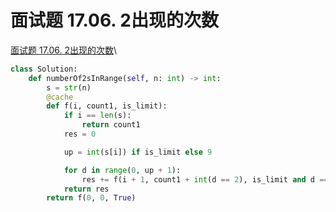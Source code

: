 # 面试题 17.06. 2出现的次数

[面试题 17.06. 2出现的次数](https://leetcode.cn/problems/number-of-2s-in-range-lcci/)\


```python
class Solution:
    def numberOf2sInRange(self, n: int) -> int:
        s = str(n)
        @cache
        def f(i, count1, is_limit):
            if i == len(s):
                return count1 
            res = 0

            up = int(s[i]) if is_limit else 9

            for d in range(0, up + 1):
                res += f(i + 1, count1 + int(d == 2), is_limit and d == up)
            return res
        return f(0, 0, True)
```

